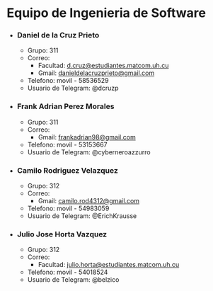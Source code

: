 # Equipo de Ingenieria de Software

* ### Daniel de la Cruz Prieto 
    - Grupo: 311
    - Correo: 
        + Facultad: d.cruz@estudiantes.matcom.uh.cu
        + Gmail: danieldelacruzprieto@gmail.com
    - Telefono: movil - 58536529
    - Usuario de Telegram: @dcruzp

* ### Frank Adrian Perez Morales
    - Grupo: 311 
    - Correo:
        + Gmail: frankadrian98@gmail.com
    - Telefono: movil - 53153667
    - Usuario de Telegram: @cyberneroazzurro

* ### Camilo Rodriguez Velazquez
    - Grupo: 312
    - Correo: 
        + Gmail: camilo.rod4312@gmail.com 
    - Telefono: movil - 54983059
    - Usuario de Telegram: @ErichKrausse

* ### Julio Jose Horta Vazquez 
    - Grupo: 312
    - Correo: 
        + Facultad: julio.horta@estudiantes.matcom.uh.cu
    - Telefono: movil - 54018524
    - Usuario de Telegram: @belzico